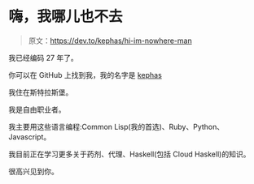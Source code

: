 # 嗨，我哪儿也不去

> 原文：<https://dev.to/kephas/hi-im-nowhere-man>

我已经编码 27 年了。

你可以在 GitHub 上找到我，我的名字是 [kephas](https://github.com/kephas)

我住在斯特拉斯堡。

我是自由职业者。

我主要用这些语言编程:Common Lisp(我的首选)、Ruby、Python、Javascript。

我目前正在学习更多关于药剂、代理、Haskell(包括 Cloud Haskell)的知识。

很高兴见到你。